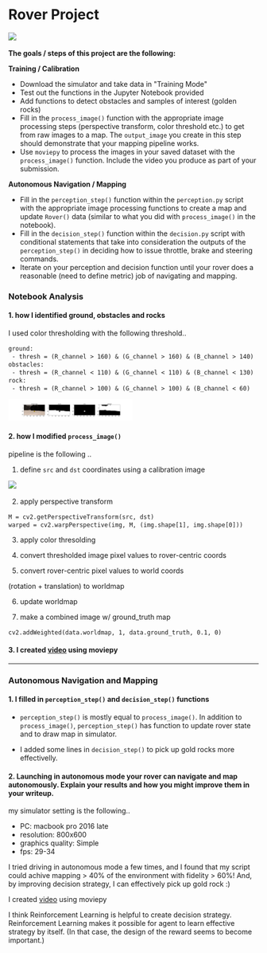 # Rover Project

<img src="./misc/rover_image.jpg" width="250">

**The goals / steps of this project are the following:**  

**Training / Calibration**  

* Download the simulator and take data in "Training Mode"
* Test out the functions in the Jupyter Notebook provided
* Add functions to detect obstacles and samples of interest (golden rocks)
* Fill in the `process_image()` function with the appropriate image processing steps (perspective transform, color threshold etc.) to get from raw images to a map.  The `output_image` you create in this step should demonstrate that your mapping pipeline works.
* Use `moviepy` to process the images in your saved dataset with the `process_image()` function.  Include the video you produce as part of your submission.

**Autonomous Navigation / Mapping**

* Fill in the `perception_step()` function within the `perception.py` script with the appropriate image processing functions to create a map and update `Rover()` data (similar to what you did with `process_image()` in the notebook).
* Fill in the `decision_step()` function within the `decision.py` script with conditional statements that take into consideration the outputs of the `perception_step()` in deciding how to issue throttle, brake and steering commands.
* Iterate on your perception and decision function until your rover does a reasonable (need to define metric) job of navigating and mapping.  

### Notebook Analysis

#### 1. how I identified ground, obstacles and rocks

I used color thresholding with the following threshold..

```
ground:
 - thresh = (R_channel > 160) & (G_channel > 160) & (B_channel > 140)
obstacles:
 - thresh = (R_channel < 110) & (G_channel < 110) & (B_channel < 130)
rock:
 - thresh = (R_channel > 100) & (G_channel > 100) & (B_channel < 60)
```

<img src="./output/warped_threshed.jpg" width="250">

#### 2. how I modified `process_image()`

pipeline is the following ..

1. define `src` and `dst` coordinates using a calibration image

<img src="./calibration_images/example_grid1.jpg" width="1000">

2. apply perspective transform

```
M = cv2.getPerspectiveTransform(src, dst)
warped = cv2.warpPerspective(img, M, (img.shape[1], img.shape[0]))
```

3. apply color thresolding

4. convert thresholded image pixel values to rover-centric coords

5. convert rover-centric pixel values to world coords

(rotation + translation) to worldmap

6. update worldmap

7. make a combined image w/ ground_truth map

```
cv2.addWeighted(data.worldmap, 1, data.ground_truth, 0.1, 0)
```

#### 3. I created [video]('./output/test_mapping.mp4') using moviepy

---

### Autonomous Navigation and Mapping

#### 1. I filled in `perception_step()` and `decision_step()` functions

* `perception_step()` is mostly equal to `process_image()`. In addition to `process_image()`, `perception_step()` has function to update rover state and to draw map in simulator.

* I added some lines in `decision_step()` to pick up gold rocks more effectivelly.

#### 2. Launching in autonomous mode your rover can navigate and map autonomously.  Explain your results and how you might improve them in your writeup.  

my simulator setting is the following..

* PC: macbook pro 2016 late
* resolution: 800x600
* graphics quality: Simple
* fps: 29-34

I tried driving in autonomous mode a few times, and I found that my script could achive mapping > 40% of the environment with fidelity > 60%!
And, by improving decision strategy, I can effectively pick up gold rock :)

I created [video]('./video.mp4') using moviepy

I think Reinforcement Learning is helpful to create decision strategy. Reinforcement Learning makes it possible for agent to learn effective strategy by itself. (In that case, the design of the reward seems to become important.)
